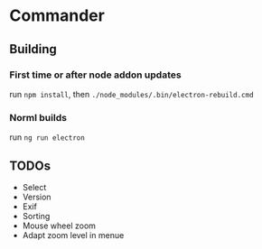 # Commander
## Building
### First time or after node addon updates
run ```npm install```, then ```./node_modules/.bin/electron-rebuild.cmd```

### Norml builds
run ```ng run electron```
## TODOs
* Select
* Version
* Exif
* Sorting
* Mouse wheel zoom
* Adapt zoom level in menue



